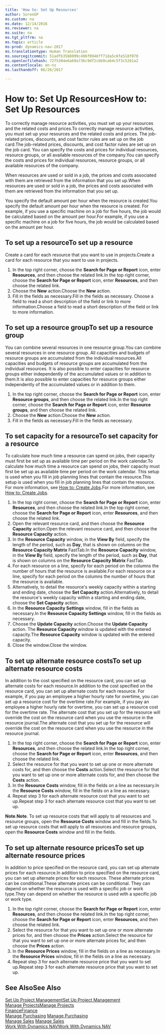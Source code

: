 ```yaml
---
title: 'How to: Set Up Resources'
author: SorenGP
ms.custom: na
ms.date: 12/14/2016
ms.reviewer: na
ms.suite: na
ms.tgt_pltfrm: na
ms.topic: article
ms-prod: dynamics-nav-2017
ms.translationtype: Human Translation
ms.sourcegitcommit: 51adfb3588099c496f0946ff71da5c6fe518f070
ms.openlocfilehash: 72f5304e6a69a736c9df2cbb9ca64c5f3c5261a2
ms.contentlocale: en-nz
ms.lasthandoff: 06/26/2017

---
```


# <a name="how-to-set-up-resources"></a><span data-ttu-id="e7186-102">How to: Set Up Resources</span><span class="sxs-lookup"><span data-stu-id="e7186-102">How to: Set Up Resources</span></span>
<span data-ttu-id="e7186-103">To correctly manage resource activities, you must set up your resources and the related costs and prices.</span><span class="sxs-lookup"><span data-stu-id="e7186-103">To correctly manage resource activities, you must set up your resources and the related costs and prices.</span></span> <span data-ttu-id="e7186-104">The job-related prices, discounts, and cost factor rules are set up on the job card.</span><span class="sxs-lookup"><span data-stu-id="e7186-104">The job-related prices, discounts, and cost factor rules are set up on the job card.</span></span> <span data-ttu-id="e7186-105">You can specify the costs and prices for individual resources, resource groups, or all available resources of the company.</span><span class="sxs-lookup"><span data-stu-id="e7186-105">You can specify the costs and prices for individual resources, resource groups, or all available resources of the company.</span></span>

<span data-ttu-id="e7186-106">When resources are used or sold in a job, the prices and costs associated with them are retrieved from the information that you set up.</span><span class="sxs-lookup"><span data-stu-id="e7186-106">When resources are used or sold in a job, the prices and costs associated with them are retrieved from the information that you set up.</span></span>

<span data-ttu-id="e7186-107">You specify the default amount per hour when the resource is created.</span><span class="sxs-lookup"><span data-stu-id="e7186-107">You specify the default amount per hour when the resource is created.</span></span> <span data-ttu-id="e7186-108">For example, if you use a specific machine on a job for five hours, the job would be calculated based on the amount per hour.</span><span class="sxs-lookup"><span data-stu-id="e7186-108">For example, if you use a specific machine on a job for five hours, the job would be calculated based on the amount per hour.</span></span>

## <a name="to-set-up-a-resource"></a><span data-ttu-id="e7186-109">To set up a resource</span><span class="sxs-lookup"><span data-stu-id="e7186-109">To set up a resource</span></span>
<span data-ttu-id="e7186-110">Create a card for each resource that you want to use in projects.</span><span class="sxs-lookup"><span data-stu-id="e7186-110">Create a card for each resource that you want to use in projects.</span></span>

1. <span data-ttu-id="e7186-111">In the top right corner, choose the **Search for Page or Report** icon, enter **Resources**, and then choose the related link.</span><span class="sxs-lookup"><span data-stu-id="e7186-111">In the top right corner, choose the **Search for Page or Report** icon, enter **Resources**, and then choose the related link.</span></span>
2. <span data-ttu-id="e7186-112">Choose the **New** action.</span><span class="sxs-lookup"><span data-stu-id="e7186-112">Choose the **New** action.</span></span>
3. <span data-ttu-id="e7186-113">Fill in the fields as necessary.</span><span class="sxs-lookup"><span data-stu-id="e7186-113">Fill in the fields as necessary.</span></span> <span data-ttu-id="e7186-114">Choose a field to read a short description of the field or link to more information.</span><span class="sxs-lookup"><span data-stu-id="e7186-114">Choose a field to read a short description of the field or link to more information.</span></span>  

## <a name="to-set-up-a-resource-group"></a><span data-ttu-id="e7186-115">To set up a resource group</span><span class="sxs-lookup"><span data-stu-id="e7186-115">To set up a resource group</span></span>
<span data-ttu-id="e7186-116">You can combine several resources in one resource group.</span><span class="sxs-lookup"><span data-stu-id="e7186-116">You can combine several resources in one resource group.</span></span> <span data-ttu-id="e7186-117">All capacities and budgets of resource groups are accumulated from the individual resources.</span><span class="sxs-lookup"><span data-stu-id="e7186-117">All capacities and budgets of resource groups are accumulated from the individual resources.</span></span> <span data-ttu-id="e7186-118">It is also possible to enter capacities for resource groups either independently of the accumulated values or in addition to them.</span><span class="sxs-lookup"><span data-stu-id="e7186-118">It is also possible to enter capacities for resource groups either independently of the accumulated values or in addition to them.</span></span>

1. <span data-ttu-id="e7186-119">In the top right corner, choose the **Search for Page or Report** icon, enter **Resource groups**, and then choose the related link.</span><span class="sxs-lookup"><span data-stu-id="e7186-119">In the top right corner, choose the **Search for Page or Report** icon, enter **Resource groups**, and then choose the related link.</span></span>
2. <span data-ttu-id="e7186-120">Choose the **New** action.</span><span class="sxs-lookup"><span data-stu-id="e7186-120">Choose the **New** action.</span></span>
3. <span data-ttu-id="e7186-121">Fill in the fields as necessary.</span><span class="sxs-lookup"><span data-stu-id="e7186-121">Fill in the fields as necessary.</span></span>

## <a name="to-set-capacity-for-a-resource"></a><span data-ttu-id="e7186-122">To set capacity for a resource</span><span class="sxs-lookup"><span data-stu-id="e7186-122">To set capacity for a resource</span></span> 
<span data-ttu-id="e7186-123">To calculate how much time a resource can spend on jobs, their capacity must first be set up as available time per period on the work calendar.</span><span class="sxs-lookup"><span data-stu-id="e7186-123">To calculate how much time a resource can spend on jobs, their capacity must first be set up as available time per period on the work calendar.</span></span> <span data-ttu-id="e7186-124">This setup is used when you fill in job planning lines that contain the resource.</span><span class="sxs-lookup"><span data-stu-id="e7186-124">This setup is used when you fill in job planning lines that contain the resource.</span></span> <span data-ttu-id="e7186-125">For more information, see [How to: Create Jobs](projects-how-create-jobs.md).</span><span class="sxs-lookup"><span data-stu-id="e7186-125">For more information, see [How to: Create Jobs](projects-how-create-jobs.md).</span></span>

1. <span data-ttu-id="e7186-126">In the top right corner, choose the **Search for Page or Report** icon, enter **Resources**, and then choose the related link.</span><span class="sxs-lookup"><span data-stu-id="e7186-126">In the top right corner, choose the **Search for Page or Report** icon, enter **Resources**, and then choose the related link.</span></span>
2. <span data-ttu-id="e7186-127">Open the relevant resource card, and then choose the **Resource Capacity** action.</span><span class="sxs-lookup"><span data-stu-id="e7186-127">Open the relevant resource card, and then choose the **Resource Capacity** action.</span></span>
3. <span data-ttu-id="e7186-128">In the **Resource Capacity** window, in the **View By** field, specify the length of the period, such as **Day**, that is shown on columns on the **Resource Capacity Matrix** FastTab.</span><span class="sxs-lookup"><span data-stu-id="e7186-128">In the **Resource Capacity** window, in the **View By** field, specify the length of the period, such as **Day**, that is shown on columns on the **Resource Capacity Matrix** FastTab.</span></span>
4. <span data-ttu-id="e7186-129">For each resource on a line, specify for each period on the columns the number of hours that the resource is available.</span><span class="sxs-lookup"><span data-stu-id="e7186-129">For each resource on a line, specify for each period on the columns the number of hours that the resource is available.</span></span>
5. <span data-ttu-id="e7186-130">Alternatively, to detail the resource's weekly capacity within a starting and ending date, choose the **Set Capacity** action.</span><span class="sxs-lookup"><span data-stu-id="e7186-130">Alternatively, to detail the resource's weekly capacity within a starting and ending date, choose the **Set Capacity** action.</span></span>
6. <span data-ttu-id="e7186-131">In the **Resource Capacity Settings** window, fill in the fields as necessary.</span><span class="sxs-lookup"><span data-stu-id="e7186-131">In the **Resource Capacity Settings** window, fill in the fields as necessary.</span></span>
7. <span data-ttu-id="e7186-132">Choose the **Update Capacity** action.</span><span class="sxs-lookup"><span data-stu-id="e7186-132">Choose the **Update Capacity** action.</span></span> <span data-ttu-id="e7186-133">The **Resource Capacity** window is updated with the entered capacity.</span><span class="sxs-lookup"><span data-stu-id="e7186-133">The **Resource Capacity** window is updated with the entered capacity.</span></span>
8. <span data-ttu-id="e7186-134">Close the window.</span><span class="sxs-lookup"><span data-stu-id="e7186-134">Close the window.</span></span>

## <a name="to-set-up-alternate-resource-costs"></a><span data-ttu-id="e7186-135">To set up alternate resource costs</span><span class="sxs-lookup"><span data-stu-id="e7186-135">To set up alternate resource costs</span></span>
<span data-ttu-id="e7186-136">In addition to the cost specified on the resource card, you can set up alternate costs for each resource.</span><span class="sxs-lookup"><span data-stu-id="e7186-136">In addition to the cost specified on the resource card, you can set up alternate costs for each resource.</span></span> <span data-ttu-id="e7186-137">For example, if you pay an employee a higher hourly rate for overtime, you can set up a resource cost for the overtime rate.</span><span class="sxs-lookup"><span data-stu-id="e7186-137">For example, if you pay an employee a higher hourly rate for overtime, you can set up a resource cost for the overtime rate.</span></span> <span data-ttu-id="e7186-138">The alternate cost that you set up for the resource will override the cost on the resource card when you use the resource in the resource journal.</span><span class="sxs-lookup"><span data-stu-id="e7186-138">The alternate cost that you set up for the resource will override the cost on the resource card when you use the resource in the resource journal.</span></span>

1. <span data-ttu-id="e7186-139">In the top right corner, choose the **Search for Page or Report** icon, enter **Resources**, and then choose the related link.</span><span class="sxs-lookup"><span data-stu-id="e7186-139">In the top right corner, choose the **Search for Page or Report** icon, enter **Resources**, and then choose the related link.</span></span>  
2. <span data-ttu-id="e7186-140">Select the resource for that you want to set up one or more alternate costs for, and then choose the **Costs** action.</span><span class="sxs-lookup"><span data-stu-id="e7186-140">Select the resource for that you want to set up one or more alternate costs for, and then choose the **Costs** action.</span></span>  
3. <span data-ttu-id="e7186-141">In the **Resource Costs** window, fill in the fields on a line as necessary.</span><span class="sxs-lookup"><span data-stu-id="e7186-141">In the **Resource Costs** window, fill in the fields on a line as necessary.</span></span>  
4. <span data-ttu-id="e7186-142">Repeat step 3 for each alternate resource cost that you want to set up.</span><span class="sxs-lookup"><span data-stu-id="e7186-142">Repeat step 3 for each alternate resource cost that you want to set up.</span></span>

<span data-ttu-id="e7186-143">**Note**.</span><span class="sxs-lookup"><span data-stu-id="e7186-143">**Note**.</span></span> <span data-ttu-id="e7186-144">To set up resource costs that will apply to all resources and resource groups, open the **Resource Costs** window and fill in the fields.</span><span class="sxs-lookup"><span data-stu-id="e7186-144">To set up resource costs that will apply to all resources and resource groups, open the **Resource Costs** window and fill in the fields.</span></span>

## <a name="to-set-up-alternate-resource-prices"></a><span data-ttu-id="e7186-145">To set up alternate resource prices</span><span class="sxs-lookup"><span data-stu-id="e7186-145">To set up alternate resource prices</span></span>  
<span data-ttu-id="e7186-146">In addition to price specified on the resource card, you can set up alternate prices for each resource.</span><span class="sxs-lookup"><span data-stu-id="e7186-146">In addition to price specified on the resource card, you can set up alternate prices for each resource.</span></span> <span data-ttu-id="e7186-147">These alternate prices can be conditional.</span><span class="sxs-lookup"><span data-stu-id="e7186-147">These alternate prices can be conditional.</span></span> <span data-ttu-id="e7186-148">They can depend on whether the resource is used with a specific job or work type.</span><span class="sxs-lookup"><span data-stu-id="e7186-148">They can depend on whether the resource is used with a specific job or work type.</span></span>

1. <span data-ttu-id="e7186-149">In the top right corner, choose the **Search for Page or Report** icon, enter **Resources**, and then choose the related link.</span><span class="sxs-lookup"><span data-stu-id="e7186-149">In the top right corner, choose the **Search for Page or Report** icon, enter **Resources**, and then choose the related link.</span></span>
2. <span data-ttu-id="e7186-150">Select the resource for that you want to set up one or more alternate prices for, and then choose the **Prices** action.</span><span class="sxs-lookup"><span data-stu-id="e7186-150">Select the resource for that you want to set up one or more alternate prices for, and then choose the **Prices** action.</span></span>
3. <span data-ttu-id="e7186-151">In the **Resource Prices** window, fill in the fields on a line as necessary.</span><span class="sxs-lookup"><span data-stu-id="e7186-151">In the **Resource Prices** window, fill in the fields on a line as necessary.</span></span>
4. <span data-ttu-id="e7186-152">Repeat step 3 for each alternate resource price that you want to set up.</span><span class="sxs-lookup"><span data-stu-id="e7186-152">Repeat step 3 for each alternate resource price that you want to set up.</span></span>

## <a name="see-also"></a><span data-ttu-id="e7186-153">See Also</span><span class="sxs-lookup"><span data-stu-id="e7186-153">See Also</span></span>
[<span data-ttu-id="e7186-154">Set Up Project Management</span><span class="sxs-lookup"><span data-stu-id="e7186-154">Set Up Project Management</span></span>](projects-setup-projects.md)  
[<span data-ttu-id="e7186-155">Manage Projects</span><span class="sxs-lookup"><span data-stu-id="e7186-155">Manage Projects</span></span>](projects-manage-projects.md)  
[<span data-ttu-id="e7186-156">Finance</span><span class="sxs-lookup"><span data-stu-id="e7186-156">Finance</span></span>](finance-setup.md)  
<span data-ttu-id="e7186-157">[Manage Purchasing](purchasing-manage-purchasing.md)       </span><span class="sxs-lookup"><span data-stu-id="e7186-157">[Manage Purchasing](purchasing-manage-purchasing.md)       </span></span>  
<span data-ttu-id="e7186-158">[Manage Sales](sales-manage-sales.md)    </span><span class="sxs-lookup"><span data-stu-id="e7186-158">[Manage Sales](sales-manage-sales.md)    </span></span>  
[<span data-ttu-id="e7186-159">Work With Dynamics NAV</span><span class="sxs-lookup"><span data-stu-id="e7186-159">Work With Dynamics NAV</span></span>](ui-work-product.md)  

